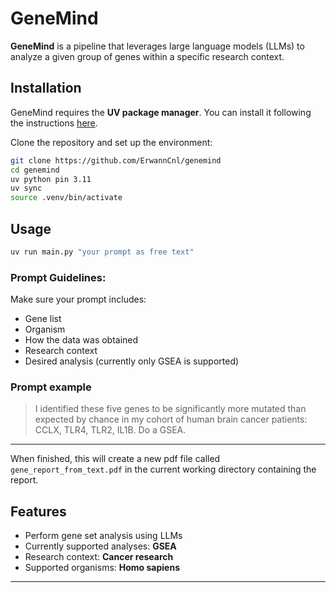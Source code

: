 # GeneMind

**GeneMind** is a pipeline that leverages large language models (LLMs) to analyze a given group of genes within a specific research context.  

## Installation

GeneMind requires the **UV package manager**. You can install it following the instructions [here](https://docs.astral.sh/uv/#installation).  

Clone the repository and set up the environment:

```bash
git clone https://github.com/ErwannCnl/genemind
cd genemind 
uv python pin 3.11
uv sync
source .venv/bin/activate
```
## Usage
```bash
uv run main.py "your prompt as free text"
```
### Prompt Guidelines:
Make sure your prompt includes:
- Gene list
- Organism
- How the data was obtained
- Research context
- Desired analysis (currently only GSEA is supported)

### Prompt example
> I identified these five genes to be significantly more mutated than expected by chance in my cohort of human brain cancer patients: CCLX, TLR4, TLR2, IL1B. Do a GSEA.
---
When finished, this will create a new pdf file called `gene_report_from_text.pdf` in the current working directory containing the report.

## Features
- Perform gene set analysis using LLMs
- Currently supported analyses: **GSEA**
- Research context: **Cancer research**
- Supported organisms: **Homo sapiens**

---

